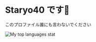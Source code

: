 # Staryo40 です👋
このプロファイル誰にも言わないでください  

![My top languages stat](https://github-readme-stats.vercel.app/api/top-langs/?username=Staryo40&layout=compact)
